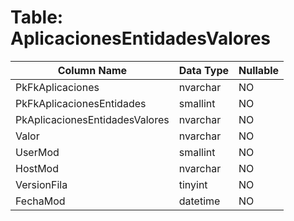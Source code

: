 # Table: AplicacionesEntidadesValores

| Column Name | Data Type | Nullable |
|-------------|-----------|----------|
| PkFkAplicaciones | nvarchar | NO |
| PkFkAplicacionesEntidades | smallint | NO |
| PkAplicacionesEntidadesValores | nvarchar | NO |
| Valor | nvarchar | NO |
| UserMod | smallint | NO |
| HostMod | nvarchar | NO |
| VersionFila | tinyint | NO |
| FechaMod | datetime | NO |
